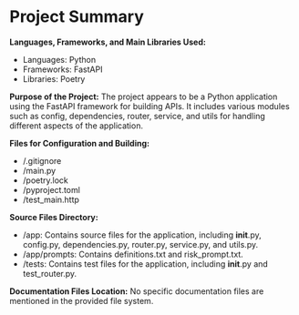 # Project Summary

**Languages, Frameworks, and Main Libraries Used:**
- Languages: Python
- Frameworks: FastAPI
- Libraries: Poetry

**Purpose of the Project:**
The project appears to be a Python application using the FastAPI framework for building APIs. It includes various modules such as config, dependencies, router, service, and utils for handling different aspects of the application.

**Files for Configuration and Building:**
- /.gitignore
- /main.py
- /poetry.lock
- /pyproject.toml
- /test_main.http

**Source Files Directory:**
- /app: Contains source files for the application, including __init__.py, config.py, dependencies.py, router.py, service.py, and utils.py.
- /app/prompts: Contains definitions.txt and risk_prompt.txt.
- /tests: Contains test files for the application, including __init__.py and test_router.py.

**Documentation Files Location:**
No specific documentation files are mentioned in the provided file system.